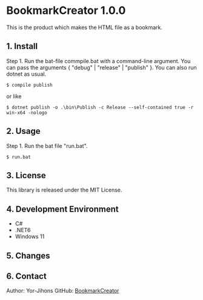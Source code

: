 # BookmarkCreator 1.0.0

This is the product which makes the HTML file as a bookmark.

## 1. Install

Step 1. Run the bat-file commpile.bat with a command-line argument.
You can pass the arguments { "debug" | "release" | "publish" }.
You can also run dotnet as usual.

```
$ compile publish
```

or like

```
$ dotnet publish -o .\bin\Publish -c Release --self-contained true -r win-x64 -nologo
```

## 2. Usage

Step 1. Run the bat file "run.bat".

```
$ run.bat
```

## 3. License

This library is released under the MIT License.

## 4. Development Environment

* C#
* .NET6
* Windows 11

## 5. Changes

## 6. Contact

Author: Yor-Jihons
GitHub: [BookmarkCreator](https://github.com/Yor-Jihons/bookmarkcreator)
